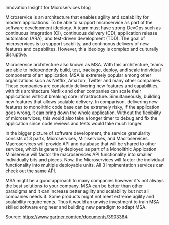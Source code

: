 Innovation Insight for Microservices blog 

Microservice is an architecture that enables agility and scalability for modern applications. To be able to support microservice as part of the software development ideology. A team must have strong DevOps such as continuous integration (CI), continuous delivery (CD), application release automation (ARA), and test-driven development (TDD). The goal of microservices is to support scability, and continoous delivery of new features and capabilites. However, this ideology is complex and culturally disruptive. 

Microservice architecture also known as MSA. With this architecture, teams are able to independently build, test, package, deploy, and scale individual components of an application. MSA is extremely popular among other organizations such as Netflix, Amazon, Twitter and many other companies. These companies are constantly delivering new features and capabilities, with this architecture Netflix and other companies can scale their applications without breaking core infrastructure. Simultaneously, building new features that allows scalable delivery. In comparison, delivering new features to monolithic code base can be extremely risky, if the application goes wrong, it can bring down the whole application. Without the flexibility of microservices, this would also take a longer timer to debug and fix the application since code reviews and tests would take much longer.

In the bigger picture of software development, the service granularity consists of 3 parts, Microservices, Miniservices, and Macroservices. Macroservices will provide API and database that will be shared to other services, which is generally deployed as part of a Monolithic Application. Miniservice will factor the macroservices API functionality into smaller individually bits and pieces. Now, the Microservices will factor the individual functionality into multiple deployable units. All 3 implmentation services can check out the same API.

MSA might be a good approach to many companies however it's not always the best solutions to your company. MSA can be better than other paradigms and it can increase better agility and scalability but not all companies needs it. Some products might not meet extreme agility and scalability requirements. Thus it would an unwise investment to train MSA skilled software engineer and building new paradigm to adapt MSA. 

Source: https://www.gartner.com/en/documents/3903364